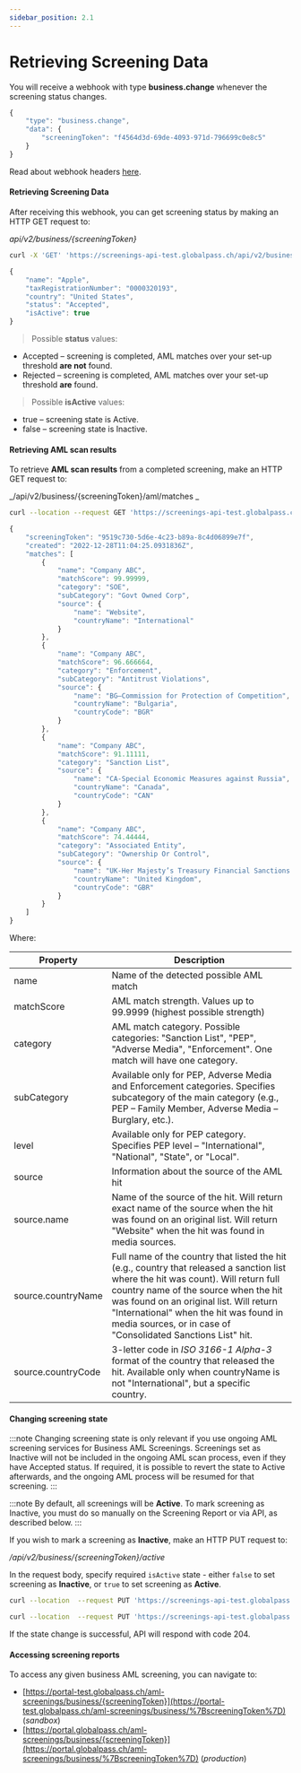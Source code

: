 ```yaml
---
sidebar_position: 2.1
---
```


# Retrieving Screening Data

You will receive a webhook with type **business.change** whenever the screening status changes.

```js title="Example webhook"
{
    "type": "business.change",
    "data": {
        "screeningToken": "f4564d3d-69de-4093-971d-796699c0e8c5"
    }
}
```
Read about webhook headers [here](https://developer.globalpass.ch/api-integration-guide/kyc-screenings/retrieving-screening-data#webhook-headers).

#### Retrieving Screening Data

After receiving this webhook, you can get screening status by making an HTTP GET request to:

_api/v2/business/{screeningToken}_

```bash title="Example request"
curl -X 'GET' 'https://screenings-api-test.globalpass.ch/api/v2/business/f4564d3d-69de-4093-971d-796699c0e8c5' -H 'accept: text/plain' -H 'Authorization: Bearer {your_access_token} '
```

```js title="Example response"
{
    "name": "Apple",
    "taxRegistrationNumber": "0000320193",
    "country": "United States",
    "status": "Accepted",
    "isActive": true
}
```

> Possible **status** values:

- Accepted – screening is completed, AML matches over your set-up threshold **are not** found.
- Rejected – screening is completed, AML matches over your set-up threshold **are** found.

> Possible **isActive** values:

- true – screening state is Active.
- false – screening state is Inactive.

#### Retrieving AML scan results

To retrieve **AML scan results** from a completed screening, make an HTTP GET request to:

_/api/v2/business/{screeningToken}/aml/matches _

```bash title="Example request"
curl --location --request GET 'https://screenings-api-test.globalpass.ch/api/v2/business/9519c730-5d6e-4c23-b89a-8c4d06899e7f/aml/matches' --header 'Authorization: Bearer {your_access_token}'
```

```js title="Example response"
{
    "screeningToken": "9519c730-5d6e-4c23-b89a-8c4d06899e7f",
    "created": "2022-12-28T11:04:25.0931836Z",
    "matches": [
        {
            "name": "Company ABC",
            "matchScore": 99.99999,
            "category": "SOE",
            "subCategory": "Govt Owned Corp",
            "source": {
                "name": "Website",
                "countryName": "International"
            }
        },
        {
            "name": "Company ABC",
            "matchScore": 96.666664,
            "category": "Enforcement",
            "subCategory": "Antitrust Violations",
            "source": {
                "name": "BG–Commission for Protection of Competition",
                "countryName": "Bulgaria",
                "countryCode": "BGR"
            }
        },
        {
            "name": "Company ABC",
            "matchScore": 91.11111,
            "category": "Sanction List",
            "source": {
                "name": "CA-Special Economic Measures against Russia",
                "countryName": "Canada",
                "countryCode": "CAN"
            }
        },
        {
            "name": "Company ABC",
            "matchScore": 74.44444,
            "category": "Associated Entity",
            "subCategory": "Ownership Or Control",
            "source": {
                "name": "UK-Her Majesty’s Treasury Financial Sanctions - Sanctions Ownership or Control",
                "countryName": "United Kingdom",
                "countryCode": "GBR"
            }
        }
    ]
}
```

Where:

| Property           | Description                                                                                                                                                                                                                                                                                                                       |
| ------------------ | --------------------------------------------------------------------------------------------------------------------------------------------------------------------------------------------------------------------------------------------------------------------------------------------------------------------------------- |
| name               | Name of the detected possible AML match                                                                                                                                                                                                                                                                                           |
| matchScore         | AML match strength. Values up to 99.9999 (highest possible strength)                                                                                                                                                                                                                                                              |
| category           | AML match category. Possible categories: "Sanction List", "PEP", "Adverse Media", "Enforcement". One match will have one category.                                                                                                                                                                                                |
| subCategory        | Available only for PEP, Adverse Media and Enforcement categories. Specifies subcategory of the main category (e.g., PEP – Family Member, Adverse Media – Burglary, etc.).                                                                                                                                                         |
| level              | Available only for PEP category. Specifies PEP level – "International", "National", "State", or "Local".                                                                                                                                                                                                                          |
| source             | Information about the source of the AML hit                                                                                                                                                                                                                                                                                       |
| source.name        | Name of the source of the hit. Will return exact name of the source when the hit was found on an original list. Will return "Website" when the hit was found in media sources.                                                                                                                                                    |
| source.countryName | Full name of the country that listed the hit (e.g., country that released a sanction list where the hit was count). Will return full country name of the source when the hit was found on an original list. Will return "International" when the hit was found in media sources, or in case of "Consolidated Sanctions List" hit. |
| source.countryCode | 3-letter code in _ISO 3166-1 Alpha-3_ format of the country that released the hit. Available only when countryName is not "International", but a specific country.                                                                                                                                                                |
#### Changing screening state

:::note
Changing screening state is only relevant if you use ongoing AML screening services for Business AML Screenings. Screenings set as Inactive will not be included in the ongoing AML scan process, even if they have Accepted status. If required, it is possible to revert the state to Active afterwards, and the ongoing AML process will be resumed for that screening.
:::

:::note
By default, all screenings will be **Active**. To mark screening as Inactive, you must do so manually on the Screening Report or via API, as described below.
:::

If you wish to mark a screening as **Inactive**, make an HTTP PUT request to:

_/api/v2/business/{screeningToken}/active_

In the request body, specify required `isActive` state - either `false` to set screening as **Inactive**, or `true` to set screening as **Active**.

```bash title="Example request - setting state as Inactive"
curl --location  --request PUT 'https://screenings-api-test.globalpass.ch/api/v2/business/9519c730-5d6e-4c23-b89a-8c4d06899e7f/active' --header 'Authorization: Bearer {your_access_token}'\-H 'Content-Type: application/json' \-d '{"isActive": false}'
```

```bash title="Example request - setting state as Active"
curl --location  --request PUT 'https://screenings-api-test.globalpass.ch/api/v2/business/9519c730-5d6e-4c23-b89a-8c4d06899e7f/active' --header 'Authorization: Bearer {your_access_token}'\-H 'Content-Type: application/json' \-d '{"isActive": true}'
```

If the state change is successful, API will respond with code 204.

#### Accessing screening reports

To access any given business AML screening, you can navigate to:

- [https://portal-test.globalpass.ch/aml-screenings/business/{screeningToken}](https://portal-test.globalpass.ch/aml-screenings/business/%7BscreeningToken%7D) (_sandbox_)
- [https://portal.globalpass.ch/aml-screenings/business/{screeningToken}](https://portal.globalpass.ch/aml-screenings/business/%7BscreeningToken%7D) (_production_)
